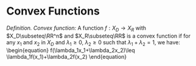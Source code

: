 # Convex Functions

*Definition. Convex function:* A function $f:X_D \rightarrow X_R$ with
$X_D\subseteq\RR^n$ and $X_R\subseteq\RR$ is a convex function if for any $x_1$
and $x_2$ in $X_D$ and $\lambda_1 \geq 0$, $\lambda_2 \geq 0$ such that
$\lambda_1+\lambda_2=1$, we have:
\begin{equation}
f(\lambda_1x_1+\lambda_2x_2)\leq \lambda_1f(x_1)+\lambda_2f(x_2)
\end{equation}



